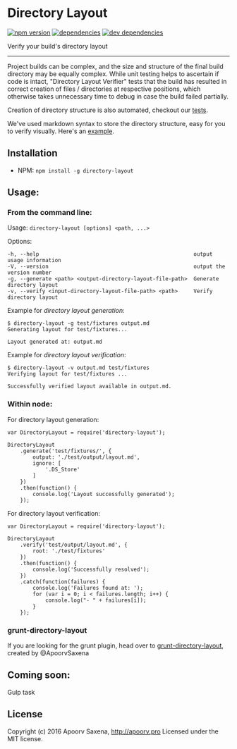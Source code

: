 Directory Layout
=====

[![npm version](https://badge.fury.io/js/directory-layout.svg)](https://badge.fury.io/js/directory-layout)
[![dependencies](https://david-dm.org/ApoorvSaxena/directory-layout.svg)](https://david-dm.org/ApoorvSaxena/directory-layout)
[![dev dependencies](https://david-dm.org/ApoorvSaxena/directory-layout/dev-status.svg)](https://david-dm.org/ApoorvSaxena/directory-layout#info=devDependencies)

Verify your build's directory layout
***

Project builds can be complex, and the size and structure of the final build directory may be equally complex. While unit testing helps to ascertain if code is intact, "Directory Layout Verifier" tests that the build has resulted in correct creation of files / directories at respective positions, which otherwise takes unnecessary time to debug in case the build failed partially.

Creation of directory structure is also automated, checkout our [tests](https://github.com/ApoorvSaxena/directory-layout/tree/master/test).

We've used markdown syntax to store the directory structure, easy for you to verify visually. Here's an [example](https://raw.githubusercontent.com/ApoorvSaxena/directory-layout/master/test/output/layout.md).

Installation
-----

- NPM: `npm install -g directory-layout`

Usage:
-----

### From the command line: ###


  Usage: `directory-layout [options] <path, ...>`

  Options:

    -h, --help                                                 output usage information
    -V, --version                                              output the version number
    -g, --generate <path> <output-directory-layout-file-path>  Generate directory layout
    -v, --verify <input-directory-layout-file-path> <path>     Verify directory layout


Example for *directory layout generation*:

```
$ directory-layout -g test/fixtures output.md
Generating layout for test/fixtures...

Layout generated at: output.md
```

Example for *directory layout verification*:

```
$ directory-layout -v output.md test/fixtures
Verifying layout for test/fixtures ...

Successfully verified layout available in output.md.
```

### Within node: ###

For directory layout generation:

```
var DirectoryLayout = require('directory-layout');

DirectoryLayout
	.generate('test/fixtures/', {
		output: './test/output/layout.md',
		ignore: [
			'.DS_Store'
		]
	})
	.then(function() {
		console.log('Layout successfully generated');
	});
```

For directory layout verification:

```
var DirectoryLayout = require('directory-layout');

DirectoryLayout
	.verify('test/output/layout.md', {
		root: './test/fixtures'
	})
	.then(function() {
		console.log('Successfully resolved');
	})
	.catch(function(failures) {
		console.log('Failures found at: ');
		for (var i = 0; i < failures.length; i++) {
			console.log("- " + failures[i]);
		}
	});
```

### grunt-directory-layout ###
If you are looking for the grunt plugin, head over to [grunt-directory-layout](https://github.com/ApoorvSaxena/grunt-directory-layout), created by @ApoorvSaxena

Coming soon:
-----

Gulp task

License
-----

Copyright (c) 2016 Apoorv Saxena, http://apoorv.pro Licensed under the MIT license.